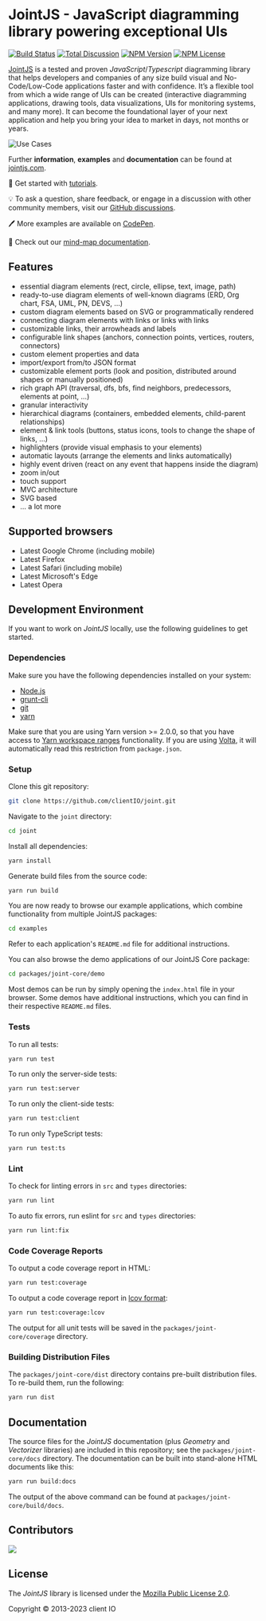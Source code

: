 # JointJS - JavaScript diagramming library powering exceptional UIs

[![Build Status](https://travis-ci.com/clientIO/joint.svg?branch=master)](https://travis-ci.com/clientIO/joint)
[![Total Discussion](https://img.shields.io/github/discussions/badges/shields)](https://github.com/clientIO/joint/discussions)
[![NPM Version](https://img.shields.io/npm/v/jointjs)](https://www.npmjs.com/package/jointjs)
[![NPM License](https://img.shields.io/npm/l/jointjs?color=blue)](https://github.com/clientIO/joint/blob/master/LICENSE)

 [JointJS](https://jointjs.com) is a tested and proven  *JavaScript*/*Typescript* diagramming library that helps developers and companies of any size build visual and No-Code/Low-Code applications faster and with confidence. It’s a flexible tool from which a wide range of UIs can be created (interactive diagramming applications, drawing tools, data visualizations, UIs for monitoring systems, and many more). It can become the foundational layer of your next application and help you bring your idea to market in days, not months or years.

![Use Cases](https://user-images.githubusercontent.com/3967880/200360293-808f148c-32af-4f46-bec1-b4ae4e1592a0.jpg)

Further **information**, **examples** and **documentation** can be found at [jointjs.com](https://jointjs.com).

:1234: Get started with [tutorials](https://resources.jointjs.com/tutorial).

:bulb: To ask a question, share feedback, or engage in a discussion with other community members, visit our [GitHub discussions](https://github.com/clientIO/joint/discussions).

:pen: More examples are available on [CodePen](https://codepen.io/jointjs).

:book: Check out our [mind-map documentation](https://resources.jointjs.com/mmap/joint.html).

## Features

* essential diagram elements (rect, circle, ellipse, text, image, path)
* ready-to-use diagram elements of well-known diagrams (ERD, Org chart, FSA, UML, PN, DEVS, ...)
* custom diagram elements based on SVG or programmatically rendered
* connecting diagram elements with links or links with links
* customizable links, their arrowheads and labels
* configurable link shapes (anchors, connection points, vertices, routers, connectors)
* custom element properties and data
* import/export from/to JSON format
* customizable element ports (look and position, distributed around shapes or manually positioned)
* rich graph API (traversal, dfs, bfs, find neighbors, predecessors, elements at point, ...)
* granular interactivity
* hierarchical diagrams (containers, embedded elements, child-parent relationships)
* element & link tools (buttons, status icons, tools to change the shape of links, ...)
* highlighters (provide visual emphasis to your elements)
* automatic layouts (arrange the elements and links automatically)
* highly event driven (react on any event that happens inside the diagram)
* zoom in/out
* touch support
* MVC architecture
* SVG based
* ... a lot more

## Supported browsers

* Latest Google Chrome (including mobile)
* Latest Firefox
* Latest Safari (including mobile)
* Latest Microsoft's Edge
* Latest Opera

## Development Environment

If you want to work on *JointJS* locally, use the following guidelines to get started.

### Dependencies

Make sure you have the following dependencies installed on your system:
* [Node.js](https://nodejs.org/)
* [grunt-cli](http://gruntjs.com/using-the-cli)
* [git](https://git-scm.com/)
* [yarn](https://yarnpkg.com/getting-started/install)

Make sure that you are using Yarn version >= 2.0.0, so that you have access to [Yarn workspace ranges](https://yarnpkg.com/features/workspaces#workspace-ranges-workspace) functionality. If you are using [Volta](https://volta.sh/), it will automatically read this restriction from `package.json`.

### Setup

Clone this git repository:
```bash
git clone https://github.com/clientIO/joint.git
```

Navigate to the `joint` directory:
```bash
cd joint
```

Install all dependencies:
```bash
yarn install
```

Generate build files from the source code:
```bash
yarn run build
```

You are now ready to browse our example applications, which combine functionality from multiple JointJS packages:
```bash
cd examples
```
Refer to each application's `README.md` file for additional instructions.

You can also browse the demo applications of our JointJS Core package:
```bash
cd packages/joint-core/demo
```
Most demos can be run by simply opening the `index.html` file in your browser. Some demos have additional instructions, which you can find in their respective `README.md` files.

### Tests

To run all tests:
```bash
yarn run test
```

To run only the server-side tests:
```bash
yarn run test:server
```

To run only the client-side tests:
```bash
yarn run test:client
```

To run only TypeScript tests:
```bash
yarn run test:ts
```

### Lint

To check for linting errors in `src` and `types` directories:
```bash
yarn run lint
```

To auto fix errors, run eslint for `src` and `types` directories:
```bash
yarn run lint:fix
```

### Code Coverage Reports

To output a code coverage report in HTML:
```bash
yarn run test:coverage
```

To output a code coverage report in [lcov format](http://ltp.sourceforge.net/coverage/lcov/geninfo.1.php):
```bash
yarn run test:coverage:lcov
```

The output for all unit tests will be saved in the `packages/joint-core/coverage` directory.

### Building Distribution Files

The `packages/joint-core/dist` directory contains pre-built distribution files. To re-build them, run the following:
```bash
yarn run dist
```

## Documentation

The source files for the *JointJS* documentation (plus *Geometry* and *Vectorizer* libraries) are included in this repository; see the `packages/joint-core/docs` directory. The documentation can be built into stand-alone HTML documents like this:
```bash
yarn run build:docs
```
The output of the above command can be found at `packages/joint-core/build/docs`.

## Contributors

<a href="https://github.com/clientIO/joint/graphs/contributors">
  <img src="https://contrib.rocks/image?repo=clientIO/joint" />
</a>

## License

The *JointJS* library is licensed under the [Mozilla Public License 2.0](https://github.com/clientIO/joint/blob/master/LICENSE).

Copyright © 2013-2023 client IO
